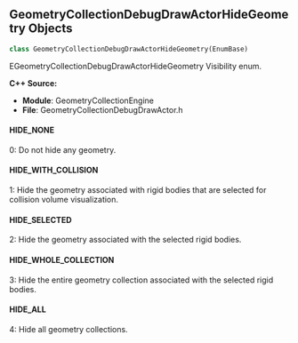 ## GeometryCollectionDebugDrawActorHideGeometry Objects

```python
class GeometryCollectionDebugDrawActorHideGeometry(EnumBase)
```

EGeometryCollectionDebugDrawActorHideGeometry
  Visibility enum.

**C++ Source:**

- **Module**: GeometryCollectionEngine
- **File**: GeometryCollectionDebugDrawActor.h

<a id="unreal.GeometryCollectionDebugDrawActorHideGeometry.HIDE_NONE"></a>

#### HIDE_NONE

0: Do not hide any geometry.

<a id="unreal.GeometryCollectionDebugDrawActorHideGeometry.HIDE_WITH_COLLISION"></a>

#### HIDE_WITH_COLLISION

1: Hide the geometry associated with rigid bodies that are selected for collision volume visualization.

<a id="unreal.GeometryCollectionDebugDrawActorHideGeometry.HIDE_SELECTED"></a>

#### HIDE_SELECTED

2: Hide the geometry associated with the selected rigid bodies.

<a id="unreal.GeometryCollectionDebugDrawActorHideGeometry.HIDE_WHOLE_COLLECTION"></a>

#### HIDE_WHOLE_COLLECTION

3: Hide the entire geometry collection associated with the selected rigid bodies.

<a id="unreal.GeometryCollectionDebugDrawActorHideGeometry.HIDE_ALL"></a>

#### HIDE_ALL

4: Hide all geometry collections.

<a id="unreal.CollisionTypeEnum"></a>